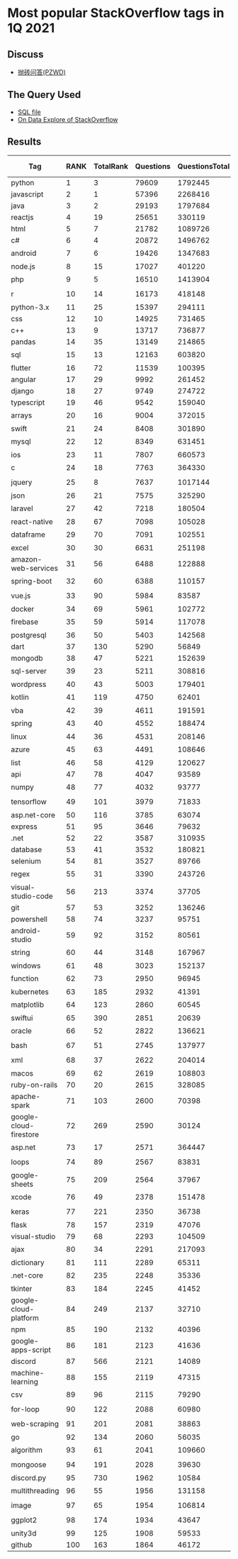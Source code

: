 # Most popular StackOverflow tags in 1Q 2021

## Discuss

- [抛砖问答(PZWD)](https://pzwd.net/d/21)

## The Query Used

- [SQL file](../queries/most-popular-stackoverflow-tags-in-nq-20yy.sql)
- [On Data Explore of StackOverflow](https://data.stackexchange.com/stackoverflow/revision/1460196/1792490/most-popular-stackoverflow-tags-in-1q-2021)

## Results

| Tag                    | RANK | TotalRank | Questions | QuestionsTotal | Rank Changes |
| ---------------------- | ---- | --------- | --------- | -------------- | ------------ |
| python                 | 1    | 3         | 79609     | 1792445        | -            |
| javascript             | 2    | 1         | 57396     | 2268416        | -            |
| java                   | 3    | 2         | 29193     | 1797684        | -            |
| reactjs                | 4    | 19        | 25651     | 330119         | -            |
| html                   | 5    | 7         | 21782     | 1089726        | -            |
| c#                     | 6    | 4         | 20872     | 1496762        | ⬆️ 1         |
| android                | 7    | 6         | 19426     | 1347683        | ⬇️ 1         |
| node.js                | 8    | 15        | 17027     | 401220         | ⬆️ 2         |
| php                    | 9    | 5         | 16510     | 1413904        | ⬇️ 1         |
| r                      | 10   | 14        | 16173     | 418148         | ⬇️ 1         |
| python-3.x             | 11   | 25        | 15397     | 294111         | -            |
| css                    | 12   | 10        | 14925     | 731465         | -            |
| c++                    | 13   | 9         | 13717     | 736877         | -            |
| pandas                 | 14   | 35        | 13149     | 214865         | ⬆️ 1         |
| sql                    | 15   | 13        | 12163     | 603820         | ⬇️ 1         |
| flutter                | 16   | 72        | 11539     | 100395         | -            |
| angular                | 17   | 29        | 9992      | 261452         | -            |
| django                 | 18   | 27        | 9749      | 274722         | -            |
| typescript             | 19   | 46        | 9542      | 159040         | ⬆️ 1         |
| arrays                 | 20   | 16        | 9004      | 372015         | ⬇️ 1         |
| swift                  | 21   | 24        | 8408      | 301890         | ⬆️ 3         |
| mysql                  | 22   | 12        | 8349      | 631451         | ⬇️ 1         |
| ios                    | 23   | 11        | 7807      | 660573         | ⬆️ 2         |
| c                      | 24   | 18        | 7763      | 364330         | ⬇️ 2         |
| jquery                 | 25   | 8         | 7637      | 1017144        | ⬇️ 2         |
| json                   | 26   | 21        | 7575      | 325290         | ⬆️ 1         |
| laravel                | 27   | 42        | 7218      | 180504         | ⬇️ 1         |
| react-native           | 28   | 67        | 7098      | 105028         | ⬆️ 1         |
| dataframe              | 29   | 70        | 7091      | 102551         | ⬇️ 1         |
| excel                  | 30   | 30        | 6631      | 251198         | ⬆️ 3         |
| amazon-web-services    | 31   | 56        | 6488      | 122888         | -            |
| spring-boot            | 32   | 60        | 6388      | 110157         | ⬇️ 2         |
| vue.js                 | 33   | 90        | 5984      | 83587          | ⬇️ 1         |
| docker                 | 34   | 69        | 5961      | 102772         | ⬆️ 1         |
| firebase               | 35   | 59        | 5914      | 117078         | ⬇️ 1         |
| postgresql             | 36   | 50        | 5403      | 142568         | -            |
| dart                   | 37   | 130       | 5290      | 56849          | ⬆️ 2         |
| mongodb                | 38   | 47        | 5221      | 152639         | -            |
| sql-server             | 39   | 23        | 5211      | 308816         | ⬇️ 2         |
| wordpress              | 40   | 43        | 5003      | 179401         | ⬆️ 2         |
| kotlin                 | 41   | 119       | 4750      | 62401          | ⬇️ 1         |
| vba                    | 42   | 39        | 4611      | 191591         | ⬆️ 6         |
| spring                 | 43   | 40        | 4552      | 188474         | ⬇️ 2         |
| linux                  | 44   | 36        | 4531      | 208146         | ⬆️ 3         |
| azure                  | 45   | 63        | 4491      | 108646         | ⬇️ 2         |
| list                   | 46   | 58        | 4129      | 120627         | -            |
| api                    | 47   | 78        | 4047      | 93589          | ⬆️ 2         |
| numpy                  | 48   | 77        | 4032      | 93777          | ⬇️ 3         |
| tensorflow             | 49   | 101       | 3979      | 71833          | ⬇️ 5         |
| asp.net-core           | 50   | 116       | 3785      | 63074          | -            |
| express                | 51   | 95        | 3646      | 79632          | ⬆️ 2         |
| .net                   | 52   | 22        | 3587      | 310935         | ⬆️ 4         |
| database               | 53   | 41        | 3532      | 180821         | ⬆️ 4         |
| selenium               | 54   | 81        | 3527      | 89766          | ⬆️ 1         |
| regex                  | 55   | 31        | 3390      | 243726         | ⬇️ 1         |
| visual-studio-code     | 56   | 213       | 3374      | 37705          | ⬆️ 3         |
| git                    | 57   | 53        | 3252      | 136246         | ⬆️ 4         |
| powershell             | 58   | 74        | 3237      | 95751          | ⬆️ 4         |
| android-studio         | 59   | 92        | 3152      | 80561          | ⬇️ 8         |
| string                 | 60   | 44        | 3148      | 167967         | ⬇️ 8         |
| windows                | 61   | 48        | 3023      | 152137         | ⬆️ 8         |
| function               | 62   | 73        | 2950      | 96945          | ⬇️ 2         |
| kubernetes             | 63   | 185       | 2932      | 41391          | ⬆️ 2         |
| matplotlib             | 64   | 123       | 2860      | 60545          | ⬇️ 1         |
| swiftui                | 65   | 390       | 2851      | 20639          | ⬆️ 1         |
| oracle                 | 66   | 52        | 2822      | 136621         | ⬇️ 8         |
| bash                   | 67   | 51        | 2745      | 137977         | ⬇️ 3         |
| xml                    | 68   | 37        | 2622      | 204014         | ⬇️ 1         |
| macos                  | 69   | 62        | 2619      | 108803         | ⬆️ 9         |
| ruby-on-rails          | 70   | 20        | 2615      | 328085         | ⬆️ 2         |
| apache-spark           | 71   | 103       | 2600      | 70398          | ⬆️ 2         |
| google-cloud-firestore | 72   | 269       | 2590      | 30124          | ⬆️ 5         |
| asp.net                | 73   | 17        | 2571      | 364447         | ⬇️ 2         |
| loops                  | 74   | 89        | 2567      | 83831          | ⬇️ 6         |
| google-sheets          | 75   | 209       | 2564      | 37967          | ⬆️ 14        |
| xcode                  | 76   | 49        | 2378      | 151478         | ⬇️ 2         |
| keras                  | 77   | 221       | 2350      | 36738          | ⬇️ 7         |
| flask                  | 78   | 157       | 2319      | 47076          | ⬆️ 6         |
| visual-studio          | 79   | 68        | 2293      | 104509         | ⬆️ 1         |
| ajax                   | 80   | 34        | 2291      | 217093         | ⬇️ 5         |
| dictionary             | 81   | 111       | 2289      | 65311          | -            |
| .net-core              | 82   | 235       | 2248      | 35336          | ⬇️ 6         |
| tkinter                | 83   | 184       | 2245      | 41452          | ⬆️ 2         |
| google-cloud-platform  | 84   | 249       | 2137      | 32710          | ⬆️ 6         |
| npm                    | 85   | 190       | 2132      | 40396          | new          |
| google-apps-script     | 86   | 181       | 2123      | 41636          | new          |
| discord                | 87   | 566       | 2121      | 14089          | ⬆️ 8         |
| machine-learning       | 88   | 155       | 2119      | 47315          | ⬇️ 1         |
| csv                    | 89   | 96        | 2115      | 79290          | ⬇️ 6         |
| for-loop               | 90   | 122       | 2088      | 60980          | ⬇️ 8         |
| web-scraping           | 91   | 201       | 2081      | 38863          | ⬇️ 5         |
| go                     | 92   | 134       | 2060      | 56035          | ⬆️ 6         |
| algorithm              | 93   | 61        | 2041      | 109660         | ⬇️ 14        |
| mongoose               | 94   | 191       | 2028      | 39630          | ⬇️ 1         |
| discord.py             | 95   | 730       | 1962      | 10584          | new          |
| multithreading         | 96   | 55        | 1956      | 131158         | ⬇️ 5         |
| image                  | 97   | 65        | 1954      | 106814         | ⬇️ 3         |
| ggplot2                | 98   | 174       | 1934      | 43647          | ⬇️ 10        |
| unity3d                | 99   | 125       | 1908      | 59533          | -            |
| github                 | 100  | 163       | 1864      | 46172          | new          |
